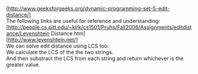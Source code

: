 [http://www.geeksforgeeks.org/dynamic-programming-set-5-edit-distance/]   
The following links are useful for reference and understanding:  
[http://people.cs.pitt.edu/~kirk/cs1501/Pruhs/Fall2006/Assignments/editdistance/Levenshtein Distance.htm]  
[http://www.levenshtein.net/]  
We can solve edit distance using LCS too.  
We calculate the LCS of the the two strings.  
And then substract the LCS from each string and return whichever is the greater value.
